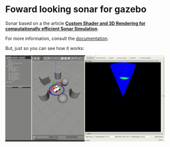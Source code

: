 Foward looking sonar for gazebo
=======================================

Sonar based on a the article **[Custom Shader and 3D Rendering for computationally efficient Sonar Simulation](http://sibgrapi.sid.inpe.br/col/sid.inpe.br/sibgrapi/2016/08.09.11.51/doc/sibgrapi16.pdf)**.

For more information, consult the [documentation](https://github.com/Brazilian-Institute-of-Robotics/forward_looking_sonar_gazebo/wiki).

But, just so you can see how it works:

![SonarDemos](doc/Images/sonarRotation.gif)
